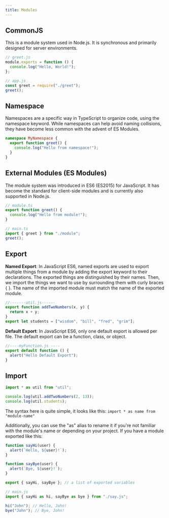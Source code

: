 ```yaml
---
title: Modules
---
```


## CommonJS

This is a module system used in Node.js. It is synchronous and primarily designed for server environments.

```js
// greet.js
module.exports = function () {
  console.log("Hello, World!");
};

// app.js
const greet = require("./greet");
greet();
```

## Namespace

Namespaces are a specific way in TypeScript to organize code, using the namespace keyword. While namespaces can help avoid naming collisions, they have become less common with the advent of ES Modules.

```ts
namespace MyNamespace {
  export function greet() {
    console.log("Hello from namespace!");
  }
}
```

## External Modules (ES Modules)

The module system was introduced in ES6 (ES2015) for JavaScript. It has become the standard for client-side modules and is currently also supported in Node.js.

```ts
// module.ts
export function greet() {
  console.log("Hello from module!");
}

// main.ts
import { greet } from "./module";
greet();
```

## Export

**Named Export**: In JavaScript ES6, named exports are used to export multiple things from a module by adding the export keyword to their declarations. The exported things are distinguished by their names. Then, we import the things we want to use by surrounding them with curly braces { }. The name of the imported module must match the name of the exported module.

```js
//-------util.js------
export function addTwoNumbers(x, y) {
  return x + y;
}
export let students = ["wisdom", "bill", "fred", "grim"];
```

**Default Export**: In JavaScript ES6, only one default export is allowed per file. The default export can be a function, class, or object.

```js
//----myFunction.js ----
export default function () {
  alert("Hello Default Export");
}
```

## Import

```js
import * as util from "util";

console.log(util.addTwoNumbers(2, 13));
console.log(util.students);
```

The syntax here is quite simple, it looks like this: `import * as name from "module-name"`

Additionally, you can use the "as" alias to rename it if you're not familiar with the module's name or depending on your project. If you have a module exported like this:

```js
function sayHi(user) {
  alert(`Hello, ${user}!`);
}

function sayBye(user) {
  alert(`Bye, ${user}!`);
}

export { sayHi, sayBye }; // a list of exported variables
```

```js
// main.js
import { sayHi as hi, sayBye as bye } from "./say.js";

hi("John"); // Hello, John!
bye("John"); // Bye, John!
```
